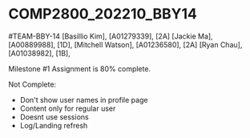 # COMP2800_202210_BBY14

#TEAM-BBY-14
[Basillio Kim], [A01279339], [2A]
[Jackie Ma], [A00889988], [1D],
[Mitchell Watson], [A01236580], [2A]
[Ryan Chau], [A01038982], [1B],

Milestone #1 Assignment is 80% complete.

Not Complete:
- Don't show user names in profile page
- Content only for regular user
- Doesnt use sessions
- Log/Landing refresh